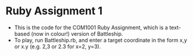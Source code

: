 Ruby Assignment 1
=================

 - This is the code for the COM1001 Ruby Assignment, which is a text-based (now in colour!) version of Battleship.
 - To play, run Battleship.rb, and enter a target coordinate in the form x,y or x.y (e.g. 2,3 or 2.3 for x=2, y=3).
